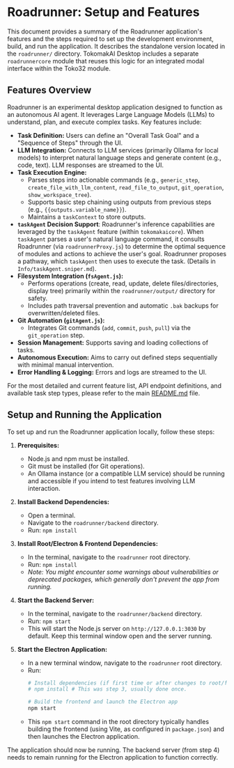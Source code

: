# Roadrunner: Setup and Features

This document provides a summary of the Roadrunner application's features and the steps required to set up the development environment, build, and run the application. It describes the standalone version located in the `roadrunner/` directory. TokomakAI Desktop includes a separate `roadrunnercore` module that reuses this logic for an integrated modal interface within the Toko32 module.

## Features Overview

Roadrunner is an experimental desktop application designed to function as an autonomous AI agent. It leverages Large Language Models (LLMs) to understand, plan, and execute complex tasks. Key features include:

- **Task Definition:** Users can define an "Overall Task Goal" and a "Sequence of Steps" through the UI.
- **LLM Integration:** Connects to LLM services (primarily Ollama for local models) to interpret natural language steps and generate content (e.g., code, text). LLM responses are streamed to the UI.
- **Task Execution Engine:**
  - Parses steps into actionable commands (e.g., `generic_step`, `create_file_with_llm_content`, `read_file_to_output`, `git_operation`, `show_workspace_tree`).
  - Supports basic step chaining using outputs from previous steps (e.g., `{{outputs.variable_name}}`).
  - Maintains a `taskContext` to store outputs.
- **`taskAgent` Decision Support**: Roadrunner's inference capabilities are leveraged by the `taskAgent` feature (within `tokomakaicore`). When `taskAgent` parses a user's natural language command, it consults Roadrunner (via `roadrunnerProxy.js`) to determine the optimal sequence of modules and actions to achieve the user's goal. Roadrunner proposes a pathway, which `taskAgent` then uses to execute the task. (Details in `Info/taskAgent.sniper.md`).
- **Filesystem Integration (`fsAgent.js`):**
  - Performs operations (create, read, update, delete files/directories, display tree) primarily within the `roadrunner/output/` directory for safety.
  - Includes path traversal prevention and automatic `.bak` backups for overwritten/deleted files.
- **Git Automation (`gitAgent.js`):**
  - Integrates Git commands (`add`, `commit`, `push`, `pull`) via the `git_operation` step.
- **Session Management:** Supports saving and loading collections of tasks.
- **Autonomous Execution:** Aims to carry out defined steps sequentially with minimal manual intervention.
- **Error Handling & Logging:** Errors and logs are streamed to the UI.

For the most detailed and current feature list, API endpoint definitions, and available task step types, please refer to the main [README.md](./README.md) file.

## Setup and Running the Application

To set up and run the Roadrunner application locally, follow these steps:

1.  **Prerequisites:**

    - Node.js and npm must be installed.
    - Git must be installed (for Git operations).
    - An Ollama instance (or a compatible LLM service) should be running and accessible if you intend to test features involving LLM interaction.

2.  **Install Backend Dependencies:**

    - Open a terminal.
    - Navigate to the `roadrunner/backend` directory.
    - Run: `npm install`

3.  **Install Root/Electron & Frontend Dependencies:**

    - In the terminal, navigate to the `roadrunner` root directory.
    - Run: `npm install`
    - _Note: You might encounter some warnings about vulnerabilities or deprecated packages, which generally don't prevent the app from running._

4.  **Start the Backend Server:**

    - In the terminal, navigate to the `roadrunner/backend` directory.
    - Run: `npm start`
    - This will start the Node.js server on `http://127.0.0.1:3030` by default. Keep this terminal window open and the server running.

5.  **Start the Electron Application:**
    - In a new terminal window, navigate to the `roadrunner` root directory.
    - Run:
      ```bash
      # Install dependencies (if first time or after changes to root/frontend package.json)
      # npm install # This was step 3, usually done once.

      # Build the frontend and launch the Electron app
      npm start
      ```
    - This `npm start` command in the root directory typically handles building the frontend (using Vite, as configured in `package.json`) and then launches the Electron application.

The application should now be running. The backend server (from step 4) needs to remain running for the Electron application to function correctly.
